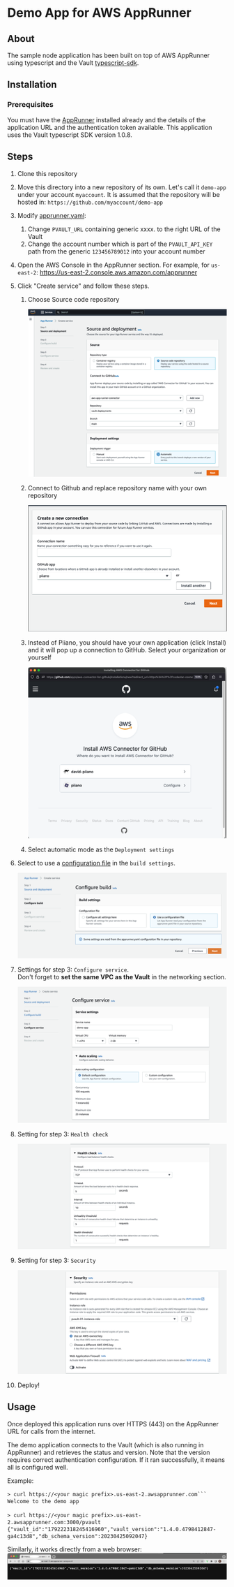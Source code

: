 # Demo App for AWS AppRunner

## About

The sample node application has been built on top of AWS AppRunner using typescript and the Vault [typescript-sdk](https://github.com/piiano/vault-typescript/tree/main/sdk/vault-client).

## Installation

### Prerequisites

You must have the [AppRunner](../aws-apprunner) installed already and the details of the application URL and the authentication token available.
This application uses the Vault typescript SDK version 1.0.8.

## Steps

1. Clone this repository
1. Move this directory into a new repository of its own. Let's call it `demo-app` under your account `myaccount`. It is assumed that the repository will be hosted in: `https://github.com/myaccount/demo-app`
1. Modify [apprunner.yaml](apprunner.yaml):
   1. Change `PVAULT_URL` containing generic xxxx. to the right URL of the Vault
   1. Change the account number which is part of the `PVAULT_API_KEY` path from the generic `123456789012` into your account number
1. Open the AWS Console in the AppRunner section. For example, for `us-east-2`: https://us-east-2.console.aws.amazon.com/apprunner
1. Click "Create service" and follow these steps.

   1. Choose Source code repository

      ![Step1](./resources/AppRunner-step1-auto.png)

   1. Connect to Github and replace repository name with your own repository

      ![step1b](./resources/AppRunner-step1-source.png)

   1. Instead of Piiano, you should have your own application (click Install) and it will pop up a connection to GitHub. Select your organization or yourself

      ![step1c](./resources/AppRunner-connect-to-github.png)

   1. Select automatic mode as the `Deployment settings`

1. Select to use a [configuration file](apprunner.yaml) in the `build settings`.

   ![Step2](./resources/AppRunner-step2.png)

1. Settings for step 3: `Configure service`.  
   Don't forget to **set the same VPC as the Vault** in the networking section.

   ![Step3](./resources/AppRunner-step3.png)

1. Setting for step 3: `Health check`

   ![Step3](./resources/AppRunner-step3-health.png)

1. Setting for step 3: `Security`

   ![Step3](./resources/AppRunner-step3-security.png)

1. Deploy!

## Usage

Once deployed this application runs over HTTPS (443) on the AppRunner URL for calls from the internet.

The demo application connects to the Vault (which is also running in AppRunner) and retrieves the status and version. Note that the version requires correct authentication configuration. If it ran successfully, it means all is configured well.

Example:

```
> curl https://<your magic prefix>.us-east-2.awsapprunner.com```
Welcome to the demo app

> curl https://<your magic prefix>.us-east-2.awsapprunner.com:3000/pvault
{"vault_id":"179222318245416960","vault_version":"1.4.0.4798412847-ga4c13d8","db_schema_version":20230425092047}
```

Similarly, it works directly from a web browser:
![WebTest](./resources/apprunner-web-test.jpg)
